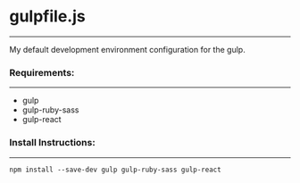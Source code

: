 # gulpfile.js 
------------

My default development environment configuration for the gulp. 

### Requirements: 
-------------
- gulp
- gulp-ruby-sass 
- gulp-react

### Install Instructions: 
---------------------
`npm install --save-dev gulp gulp-ruby-sass gulp-react`
